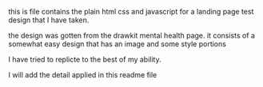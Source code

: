 this is file contains the plain html css and javascript for a landing page test design that I have taken. 

the design was gotten from the drawkit mental health page. it consists of a somewhat easy design that has an image and some style portions

I have tried to replicte to the best of my ability. 

I will add the detail applied in this readme file 

